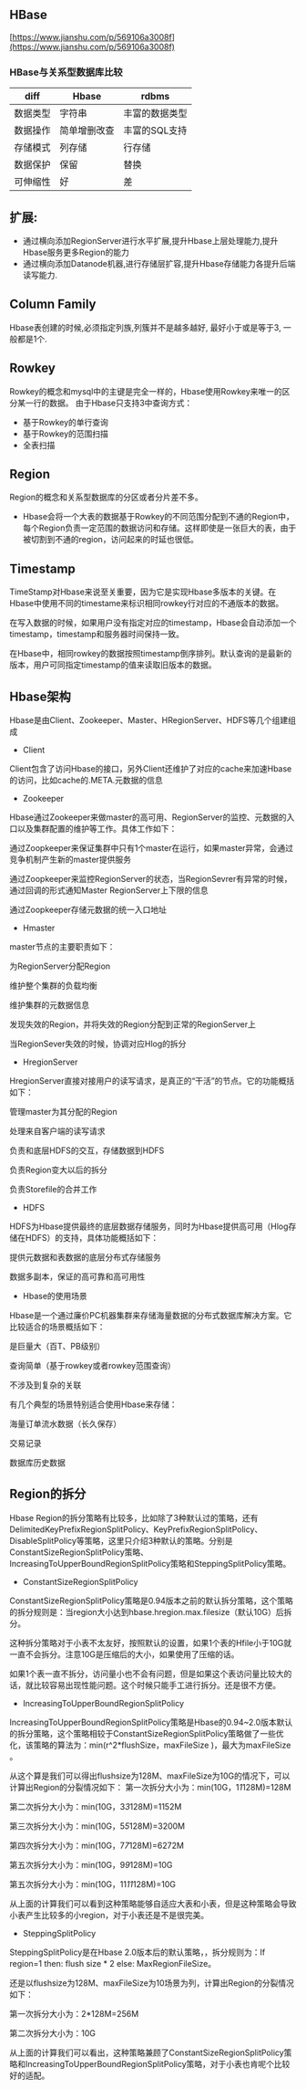## HBase
[https://www.jianshu.com/p/569106a3008f](https://www.jianshu.com/p/569106a3008f)

### HBase与关系型数据库比较
diff | Hbase | rdbms
----|----|---
数据类型 | 字符串 | 丰富的数据类型
数据操作 | 简单增删改查 | 丰富的SQL支持
存储模式 | 列存储 | 行存储
数据保护 | 保留 | 替换
可伸缩性 | 好 | 差

## 扩展:
* 通过横向添加RegionServer进行水平扩展,提升Hbase上层处理能力,提升Hbase服务更多Region的能力
* 通过横向添加Datanode机器,进行存储层扩容,提升Hbase存储能力各提升后端读写能力.

## Column Family
Hbase表创建的时候,必须指定列族,列簇并不是越多越好, 最好小于或是等于3, 一般都是1个.

## Rowkey
Rowkey的概念和mysql中的主键是完全一样的，Hbase使用Rowkey来唯一的区分某一行的数据。
由于Hbase只支持3中查询方式：

* 基于Rowkey的单行查询
* 基于Rowkey的范围扫描
* 全表扫描

## Region
Region的概念和关系型数据库的分区或者分片差不多。

* Hbase会将一个大表的数据基于Rowkey的不同范围分配到不通的Region中，每个Region负责一定范围的数据访问和存储。这样即使是一张巨大的表，由于被切割到不通的region，访问起来的时延也很低。

##  Timestamp
TimeStamp对Hbase来说至关重要，因为它是实现Hbase多版本的关键。在Hbase中使用不同的timestame来标识相同rowkey行对应的不通版本的数据。

在写入数据的时候，如果用户没有指定对应的timestamp，Hbase会自动添加一个timestamp，timestamp和服务器时间保持一致。

在Hbase中，相同rowkey的数据按照timestamp倒序排列。默认查询的是最新的版本，用户可同指定timestamp的值来读取旧版本的数据。

## Hbase架构
Hbase是由Client、Zookeeper、Master、HRegionServer、HDFS等几个组建组成

* Client

Client包含了访问Hbase的接口，另外Client还维护了对应的cache来加速Hbase的访问，比如cache的.META.元数据的信息

* Zookeeper

Hbase通过Zookeeper来做master的高可用、RegionServer的监控、元数据的入口以及集群配置的维护等工作。具体工作如下：

通过Zoopkeeper来保证集群中只有1个master在运行，如果master异常，会通过竞争机制产生新的master提供服务

通过Zoopkeeper来监控RegionServer的状态，当RegionSevrer有异常的时候，通过回调的形式通知Master RegionServer上下限的信息

通过Zoopkeeper存储元数据的统一入口地址

* Hmaster

master节点的主要职责如下：

为RegionServer分配Region

维护整个集群的负载均衡

维护集群的元数据信息

发现失效的Region，并将失效的Region分配到正常的RegionServer上

当RegionSever失效的时候，协调对应Hlog的拆分

* HregionServer

HregionServer直接对接用户的读写请求，是真正的“干活”的节点。它的功能概括如下：

管理master为其分配的Region

处理来自客户端的读写请求

负责和底层HDFS的交互，存储数据到HDFS

负责Region变大以后的拆分

负责Storefile的合并工作

* HDFS

HDFS为Hbase提供最终的底层数据存储服务，同时为Hbase提供高可用（Hlog存储在HDFS）的支持，具体功能概括如下：

提供元数据和表数据的底层分布式存储服务

数据多副本，保证的高可靠和高可用性

* Hbase的使用场景

Hbase是一个通过廉价PC机器集群来存储海量数据的分布式数据库解决方案。它比较适合的场景概括如下：

是巨量大（百T、PB级别）

查询简单（基于rowkey或者rowkey范围查询）

不涉及到复杂的关联

有几个典型的场景特别适合使用Hbase来存储：

海量订单流水数据（长久保存）

交易记录

数据库历史数据

## Region的拆分 
Hbase Region的拆分策略有比较多，比如除了3种默认过的策略，还有DelimitedKeyPrefixRegionSplitPolicy、KeyPrefixRegionSplitPolicy、DisableSplitPolicy等策略，这里只介绍3种默认的策略。分别是ConstantSizeRegionSplitPolicy策略、IncreasingToUpperBoundRegionSplitPolicy策略和SteppingSplitPolicy策略。

* ConstantSizeRegionSplitPolicy

ConstantSizeRegionSplitPolicy策略是0.94版本之前的默认拆分策略，这个策略的拆分规则是：当region大小达到hbase.hregion.max.filesize（默认10G）后拆分。

这种拆分策略对于小表不太友好，按照默认的设置，如果1个表的Hfile小于10G就一直不会拆分。注意10G是压缩后的大小，如果使用了压缩的话。

如果1个表一直不拆分，访问量小也不会有问题，但是如果这个表访问量比较大的话，就比较容易出现性能问题。这个时候只能手工进行拆分。还是很不方便。

* IncreasingToUpperBoundRegionSplitPolicy

IncreasingToUpperBoundRegionSplitPolicy策略是Hbase的0.94~2.0版本默认的拆分策略，这个策略相较于ConstantSizeRegionSplitPolicy策略做了一些优化，该策略的算法为：min(r^2*flushSize，maxFileSize )，最大为maxFileSize 。

从这个算是我们可以得出flushsize为128M、maxFileSize为10G的情况下，可以计算出Region的分裂情况如下：
第一次拆分大小为：min(10G，1*1*128M)=128M

第二次拆分大小为：min(10G，3*3*128M)=1152M

第三次拆分大小为：min(10G，5*5*128M)=3200M

第四次拆分大小为：min(10G，7*7*128M)=6272M

第五次拆分大小为：min(10G，9*9*128M)=10G

第五次拆分大小为：min(10G，11*11*128M)=10G

从上面的计算我们可以看到这种策略能够自适应大表和小表，但是这种策略会导致小表产生比较多的小region，对于小表还是不是很完美。

* SteppingSplitPolicy

SteppingSplitPolicy是在Hbase 2.0版本后的默认策略，，拆分规则为：If region=1 then: flush size * 2 else: MaxRegionFileSize。

还是以flushsize为128M、maxFileSize为10场景为列，计算出Region的分裂情况如下：

第一次拆分大小为：2*128M=256M

第二次拆分大小为：10G

从上面的计算我们可以看出，这种策略兼顾了ConstantSizeRegionSplitPolicy策略和IncreasingToUpperBoundRegionSplitPolicy策略，对于小表也肯呢个比较好的适配。






